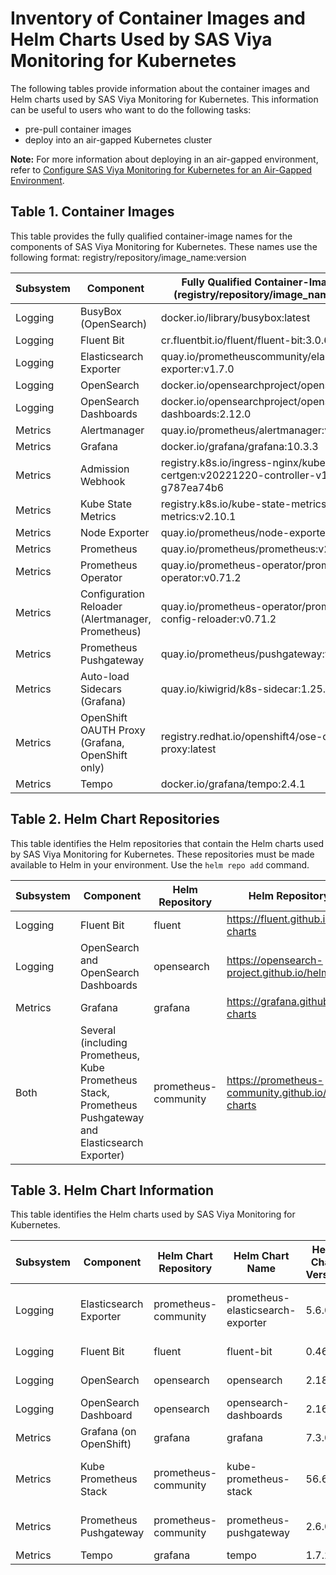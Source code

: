 # Inventory of Container Images and Helm Charts Used by SAS Viya Monitoring for Kubernetes

The following tables provide information about the container images and Helm charts used by SAS Viya Monitoring for Kubernetes.  This information can be useful to users who want to do the following tasks:

* pre-pull container images
* deploy into an air-gapped Kubernetes cluster

**Note:** For more information about deploying in an air-gapped environment, refer to 
[Configure SAS Viya Monitoring for Kubernetes for an Air-Gapped Environment](https://documentation.sas.com/?cdcId=obsrvcdc&cdcVersion=default&docsetId=obsrvdply&docsetTarget=n0grd8g2pkfglin12bzm3g1oik2p.htm).

## Table 1. Container Images

This table provides the fully qualified container-image names for the components of SAS Viya Monitoring for Kubernetes.
These names use the following format: 
registry/repository/image_name:version

| Subsystem| Component | Fully Qualified Container-Image Name (registry/repository/image_name:version)|
|----|----|----|
| Logging | BusyBox (OpenSearch) | docker.io/library/busybox:latest |
| Logging | Fluent Bit | cr.fluentbit.io/fluent/fluent-bit:3.0.6 |
| Logging | Elasticsearch Exporter | quay.io/prometheuscommunity/elasticsearch-exporter:v1.7.0 |
| Logging | OpenSearch | docker.io/opensearchproject/opensearch:2.12.0 |
| Logging | OpenSearch Dashboards| docker.io/opensearchproject/opensearch-dashboards:2.12.0 |
| Metrics | Alertmanager | quay.io/prometheus/alertmanager:v0.26.0 |
| Metrics | Grafana | docker.io/grafana/grafana:10.3.3 |
| Metrics | Admission Webhook | registry.k8s.io/ingress-nginx/kube-webhook-certgen:v20221220-controller-v1.5.1-58-g787ea74b6 |
| Metrics | Kube State Metrics | registry.k8s.io/kube-state-metrics/kube-state-metrics:v2.10.1 |
| Metrics | Node Exporter | quay.io/prometheus/node-exporter:v1.7.0 |
| Metrics | Prometheus | quay.io/prometheus/prometheus:v2.49.1 |
| Metrics | Prometheus Operator | quay.io/prometheus-operator/prometheus-operator:v0.71.2 |
| Metrics | Configuration Reloader (Alertmanager, Prometheus) | quay.io/prometheus-operator/prometheus-config-reloader:v0.71.2 |
| Metrics | Prometheus Pushgateway | quay.io/prometheus/pushgateway:v1.7.0 |
| Metrics | Auto-load Sidecars (Grafana) | quay.io/kiwigrid/k8s-sidecar:1.25.4 |
| Metrics | OpenShift OAUTH Proxy (Grafana, OpenShift only) | registry.redhat.io/openshift4/ose-oauth-proxy:latest |
| Metrics | Tempo | docker.io/grafana/tempo:2.4.1 |

## Table 2. Helm Chart Repositories
This table identifies the Helm repositories that contain the Helm charts used by SAS Viya Monitoring for Kubernetes.
These repositories must be made available to Helm in your environment. Use the `helm repo add` command.

| Subsystem | Component | Helm Repository | Helm Repository URL |
|--|--|--|--|
| Logging | Fluent Bit | fluent | https://fluent.github.io/helm-charts |
| Logging | OpenSearch and OpenSearch Dashboards | opensearch | https://opensearch-project.github.io/helm-charts |
| Metrics | Grafana | grafana | https://grafana.github.io/helm-charts |
| Both | Several (including Prometheus, Kube Prometheus Stack, Prometheus Pushgateway and Elasticsearch Exporter) | prometheus-community | https://prometheus-community.github.io/helm-charts |

## Table 3. Helm Chart Information
This table identifies the Helm charts used by SAS Viya Monitoring for Kubernetes.

| Subsystem | Component | Helm Chart Repository | Helm Chart Name |Helm Chart Version | Helm Archive File Name|
|--|--|--|--|--|--|
| Logging | Elasticsearch Exporter| prometheus-community | prometheus-elasticsearch-exporter | 5.6.0 | prometheus-community/prometheus-elasticsearch-exporter-5.6.0.tgz |
| Logging | Fluent Bit| fluent | fluent-bit | 0.46.7 | fluent/fluent-bit-0.46.7.tgz |
| Logging | OpenSearch| opensearch | opensearch | 2.18.0 | opensearch/opensearch-2.18.0.tgz |
| Logging | OpenSearch Dashboard| opensearch | opensearch-dashboards | 2.16.0 | opensearch/opensearch-dashboards-2.16.0.tgz |
| Metrics | Grafana (on OpenShift)| grafana | grafana | 7.3.0 | grafana/grafana-7.3.0.tgz |
| Metrics | Kube Prometheus Stack| prometheus-community | kube-prometheus-stack | 56.6.2 | prometheus-community/kube-prometheus-stack-56.6.2.tgz |
| Metrics | Prometheus Pushgateway| prometheus-community | prometheus-pushgateway | 2.6.0 | prometheus-community/prometheus-pushgateway-2.6.0.tgz |
| Metrics | Tempo | grafana | tempo | 1.7.2 | grafana/tempo-1.7.2.tgz |
